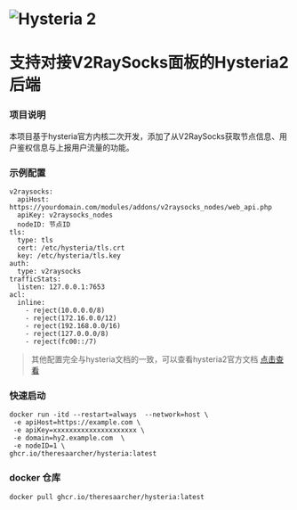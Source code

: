 # ![Hysteria 2](logo.svg)

# 支持对接V2RaySocks面板的Hysteria2后端

### 项目说明
本项目基于hysteria官方内核二次开发，添加了从V2RaySocks获取节点信息、用户鉴权信息与上报用户流量的功能。

### 示例配置
```
v2raysocks:
  apiHost: https://yourdomain.com/modules/addons/v2raysocks_nodes/web_api.php
  apiKey: v2raysocks_nodes
  nodeID: 节点ID
tls:
  type: tls
  cert: /etc/hysteria/tls.crt
  key: /etc/hysteria/tls.key
auth:
  type: v2raysocks
trafficStats:
  listen: 127.0.0.1:7653
acl: 
  inline: 
    - reject(10.0.0.0/8)
    - reject(172.16.0.0/12)
    - reject(192.168.0.0/16)
    - reject(127.0.0.0/8)
    - reject(fc00::/7)
```
> 其他配置完全与hysteria文档的一致，可以查看hysteria2官方文档 [点击查看](https://hysteria.network/zh/docs/getting-started/Installation/) 

### 快速启动
```
docker run -itd --restart=always  --network=host \
 -e apiHost=https://example.com \
 -e apiKey=xxxxxxxxxxxxxxxxxxxxx \
 -e domain=hy2.example.com  \
 -e nodeID=1 \
ghcr.io/theresaarcher/hysteria:latest
```
### docker 仓库
```
docker pull ghcr.io/theresaarcher/hysteria:latest
```
